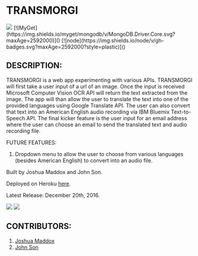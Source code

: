 # TRANSMORGI

<img src="https://camo.githubusercontent.com/1c5c800fbdabc79cfaca8c90dd47022a5b5c7486/68747470733a2f2f696d672e736869656c64732e696f2f62616467652f636f64652532307374796c652d616972626e622d627269676874677265656e2e7376673f7374796c653d666c61742d737175617265" />
[![MyGet](https://img.shields.io/myget/mongodb/v/MongoDB.Driver.Core.svg?maxAge=2592000)]()
[![node](https://img.shields.io/node/v/gh-badges.svg?maxAge=2592000?style=plastic)]()

## DESCRIPTION:
TRANSMORGI is a web app experimenting with various APIs. TRANSMORGI will first take a user input of a url of an image. Once the input is received Microsoft Computer Vision OCR API will return the text extracted from the image. The app will than allow the user to translate the text into one of the provided languages using Google Translate API. The user can also convert that text into an American English audio recording via IBM Bluemix Text-to-Speech API. The final kicker feature is the user input for an email address where the user can choose an email to send the translated text and audio recording file.

FUTURE FEATURES:
1. Dropdown menu to allow the user to choose from various languages (besides American English) to convert into an audio file.

Built by Joshua Maddox and John Son.

Deployed on Heroku [here](https://warm-river-73199.herokuapp.com/).

Latest Release: December 20th, 2016.

<img src="http://i.imgur.com/MGHq9Ne.jpg" />
<img src="http://i.imgur.com/vwDFOzy.jpg" />

## CONTRIBUTORS:
  1. [Joshua Maddox](https://github.com/JoshuaMaddox)
  2. [John Son](https://github.com/Nemsae)
